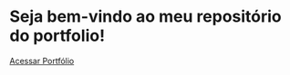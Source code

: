 # Seja bem-vindo ao meu repositório do portfolio!
[Acessar Portfólio](https://leofardo.github.io/portfolio/)
